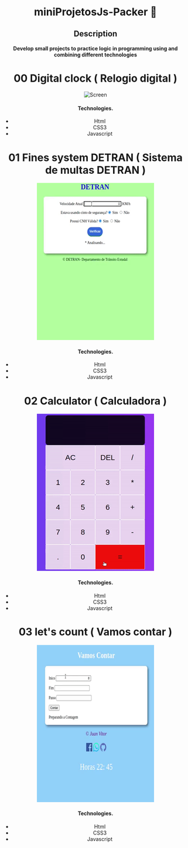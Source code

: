 <div align="center"> 
  
# miniProjetosJs-Packer 🚧

##  Description
#### Develop small projects to practice logic in programming using and combining different technologies

# 00 Digital clock ( Relogio digital )
![Screen](/assetsRelog/greenBay.gif)
####  Technologies.
- Html
- CSS3
- Javascript

# 01 Fines system DETRAN ( Sistema de multas DETRAN )
![Screen](/assets1/detran.gif)
####  Technologies.
- Html
- CSS3
- Javascript

# 02 Calculator ( Calculadora )
![Screen](/src/calculadora.gif)
####  Technologies.
- Html
- CSS3
- Javascript
# 03 let's count ( Vamos contar )
![Screen](/assets/vamosContar.gif)
####  Technologies.
- Html
- CSS3
- Javascript

</div> </br> 
